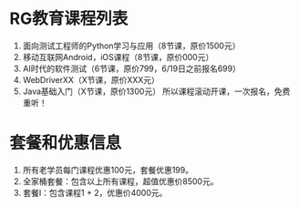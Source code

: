 # RG教育课程列表
1. 面向测试工程师的Python学习与应用（8节课，原价1500元）
2. 移动互联网Android，iOS课程（8节课，原价000元）
3. AI时代的软件测试（6节课，原价799，6/19日之前报名699）
4. WebDriverXX（X节课，原价XXX元）
5. Java基础入门（X节课，原价1300元）
所以课程滚动开课，一次报名，免费重听！

# 套餐和优惠信息
1. 所有老学员每门课程优惠100元，套餐优惠199。
2. 全家桶套餐：包含以上所有课程，超值优惠价8500元。
3. 套餐I：包含课程1 + 2，优惠价4000元。
